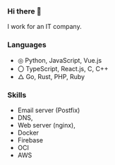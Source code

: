 ### Hi there 👋
I work for an IT company.

### Languages
- ◎ Python, JavaScript, Vue.js
- 〇 TypeScript, React.js, C, C++
- △ Go, Rust, PHP, Ruby

 ### Skills
- Email server (Postfix)
- DNS,
- Web server (nginx),
- Docker
- Firebase
- OCI
- AWS

<!---
![GitHub Stats Card](https://github-readme-stats.vercel.app/api?username=vinyl-umbrella&count_private=true&show_icons=true&theme=vue)
--->
